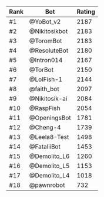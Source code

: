 Rank|Bot|Rating
---|---|---
#1|@YoBot_v2|2187
#2|@Nikitosikbot|2183
#3|@ToromBot|2183
#4|@ResoluteBot|2180
#5|@Intron014|2167
#6|@TorBot|2150
#7|@LolFish-1|2144
#8|@faith_bot|2097
#9|@Nikitosik-ai|2084
#10|@RaspFish|2054
#11|@OpeningsBot|1781
#12|@Cheng-4|1739
#13|@Leela8-Test|1498
#14|@FataliiBot|1453
#15|@Demolito_L6|1260
#16|@Demolito_L5|1153
#17|@Demolito_L4|1018
#18|@pawnrobot|732
